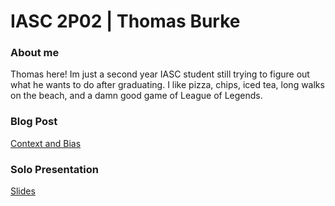 # IASC 2P02 | Thomas Burke

### About me

Thomas here! Im just a second year IASC student still trying to figure out what he wants to do after graduating. 
I like pizza, chips, iced tea, long walks on the beach, and a damn good game of League of Legends.


### Blog Post

[Context and Bias](blog)

### Solo Presentation

[Slides](slide)


